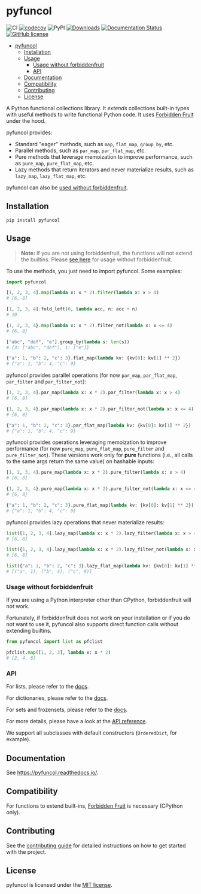# pyfuncol

![CI](https://github.com/didactic-meme/pyfuncol/actions/workflows/python-app.yml/badge.svg)
[![codecov](https://codecov.io/gh/didactic-meme/pyfuncol/branch/main/graph/badge.svg)](https://codecov.io/gh/didactic-meme/pyfuncol)
![PyPI](https://img.shields.io/pypi/v/pyfuncol?color=blue)
[![Downloads](https://pepy.tech/badge/pyfuncol)](https://pepy.tech/project/pyfuncol)
[![Documentation Status](https://readthedocs.org/projects/pyfuncol/badge/?version=latest)](https://pyfuncol.readthedocs.io/en/latest/?badge=latest)
[![GitHub license](https://img.shields.io/github/license/didactic-meme/pyfuncol)](https://github.com/didactic-meme/pyfuncol/blob/main/LICENSE)

- [pyfuncol](#pyfuncol)
  - [Installation](#installation)
  - [Usage](#usage)
    - [Usage without forbiddenfruit](#usage-without-forbiddenfruit)
    - [API](#api)
  - [Documentation](#documentation)
  - [Compatibility](#compatibility)
  - [Contributing](#contributing)
  - [License](#license)

A Python functional collections library. It _extends_ collections built-in types with useful methods to write functional Python code. It uses [Forbidden Fruit](https://github.com/clarete/forbiddenfruit) under the hood.

pyfuncol provides:

- Standard "eager" methods, such as `map`, `flat_map`, `group_by`, etc.
- Parallel methods, such as `par_map`, `par_flat_map`, etc.
- Pure methods that leverage memoization to improve performance, such as `pure_map`, `pure_flat_map`, etc.
- Lazy methods that return iterators and never materialize results, such as `lazy_map`, `lazy_flat_map`, etc.

pyfuncol can also be [used without forbiddenfruit](#usage-without-forbiddenfruit).

## Installation

`pip install pyfuncol`

## Usage

> **Note:** If you are not using forbiddenfruit, the functions will not extend the builtins. Please [see here](#usage-without-forbiddenfruit) for usage without forbiddenfruit.

To use the methods, you just need to import pyfuncol. Some examples:

```python
import pyfuncol

[1, 2, 3, 4].map(lambda x: x * 2).filter(lambda x: x > 4)
# [6, 8]

[1, 2, 3, 4].fold_left(0, lambda acc, n: acc + n)
# 10

{1, 2, 3, 4}.map(lambda x: x * 2).filter_not(lambda x: x <= 4)
# {6, 8}

["abc", "def", "e"].group_by(lambda s: len(s))
# {3: ["abc", "def"], 1: ["e"]}

{"a": 1, "b": 2, "c": 3}.flat_map(lambda kv: {kv[0]: kv[1] ** 2})
# {"a": 1, "b": 4, "c": 9}
```

pyfuncol provides parallel operations (for now `par_map`, `par_flat_map`, `par_filter` and `par_filter_not`):

```python
[1, 2, 3, 4].par_map(lambda x: x * 2).par_filter(lambda x: x > 4)
# [6, 8]

{1, 2, 3, 4}.par_map(lambda x: x * 2).par_filter_not(lambda x: x <= 4)
# {6, 8}

{"a": 1, "b": 2, "c": 3}.par_flat_map(lambda kv: {kv[0]: kv[1] ** 2})
# {"a": 1, "b": 4, "c": 9}
```

pyfuncol provides operations leveraging memoization to improve performance (for now `pure_map`, `pure_flat_map`, `pure_filter` and `pure_filter_not`). These versions work only for **pure** functions (i.e., all calls to the same args return the same value) on hashable inputs:

```python
[1, 2, 3, 4].pure_map(lambda x: x * 2).pure_filter(lambda x: x > 4)
# [6, 8]

{1, 2, 3, 4}.pure_map(lambda x: x * 2).pure_filter_not(lambda x: x <= 4)
# {6, 8}

{"a": 1, "b": 2, "c": 3}.pure_flat_map(lambda kv: {kv[0]: kv[1] ** 2})
# {"a": 1, "b": 4, "c": 9}
```

pyfuncol provides lazy operations that never materialize results:

```python
list([1, 2, 3, 4].lazy_map(lambda x: x * 2).lazy_filter(lambda x: x > 4))
# [6, 8]

list({1, 2, 3, 4}.lazy_map(lambda x: x * 2).lazy_filter_not(lambda x: x <= 4))
# [6, 8]

list({"a": 1, "b": 2, "c": 3}.lazy_flat_map(lambda kv: {kv[0]: kv[1] ** 2}))
# [("a", 1), ("b", 4), ("c", 9)]
```

### Usage without forbiddenfruit

If you are using a Python interpreter other than CPython, forbiddenfruit will not work.

Fortunately, if forbiddenfruit does not work on your installation or if you do not want to use it, pyfuncol also supports direct function calls without extending builtins.

```python
from pyfuncol import list as pfclist

pfclist.map([1, 2, 3], lambda x: x * 2)
# [2, 4, 6]
```

### API

For lists, please refer to the [docs](https://pyfuncol.readthedocs.io/en/latest/pyfuncol.html#module-pyfuncol.list).

For dictionaries, please refer to the [docs](https://pyfuncol.readthedocs.io/en/latest/pyfuncol.html#module-pyfuncol.dict).

For sets and frozensets, please refer to the [docs](https://pyfuncol.readthedocs.io/en/latest/pyfuncol.html#module-pyfuncol.set).

For more details, please have a look at the [API reference](https://pyfuncol.readthedocs.io/en/latest/modules.html).

We support all subclasses with default constructors (`OrderedDict`, for example).

## Documentation

See <https://pyfuncol.readthedocs.io/>.

## Compatibility

For functions to extend built-ins, [Forbidden Fruit](https://github.com/clarete/forbiddenfruit) is necessary (CPython only).

## Contributing

See the [contributing guide](https://github.com/didactic-meme/pyfuncol/blob/main/CONTRIBUTING.md) for detailed instructions on how to get started with the project.

## License

pyfuncol is licensed under the [MIT license](https://github.com/didactic-meme/pyfuncol/blob/main/LICENSE).
